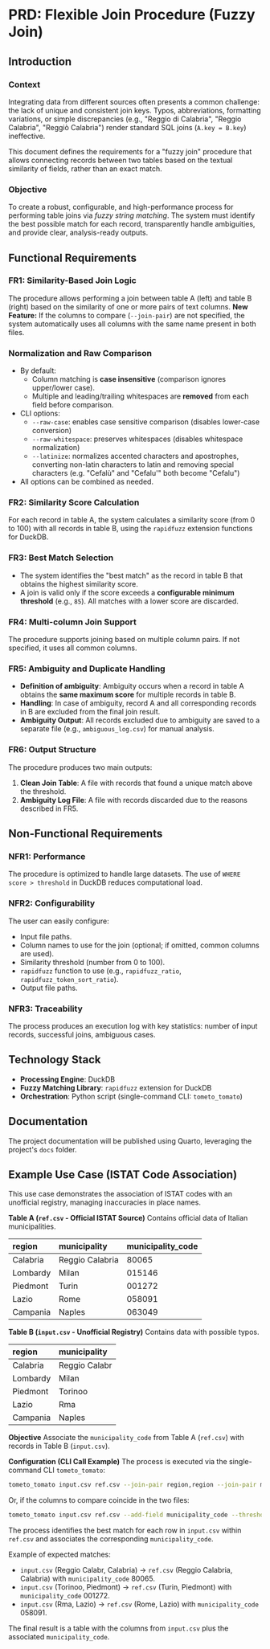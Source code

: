 # PRD: Flexible Join Procedure (Fuzzy Join)

## Introduction

### Context

Integrating data from different sources often presents a common challenge: the lack of unique and consistent join keys. Typos, abbreviations, formatting variations, or simple discrepancies (e.g., "Reggio di Calabria", "Reggio Calabria", "Reggiò Calabria") render standard SQL joins (`A.key = B.key`) ineffective.

This document defines the requirements for a "fuzzy join" procedure that allows connecting records between two tables based on the textual similarity of fields, rather than an exact match.

### Objective

To create a robust, configurable, and high-performance process for performing table joins via *fuzzy string matching*. The system must identify the best possible match for each record, transparently handle ambiguities, and provide clear, analysis-ready outputs.

## Functional Requirements

### FR1: Similarity-Based Join Logic

The procedure allows performing a join between table A (left) and table B (right) based on the similarity of one or more pairs of text columns.
**New Feature:** If the columns to compare (`--join-pair`) are not specified, the system automatically uses all columns with the same name present in both files.

### Normalization and Raw Comparison

- By default:
  - Column matching is **case insensitive** (comparison ignores upper/lower case).
  - Multiple and leading/trailing whitespaces are **removed** from each field before comparison.
- CLI options:
  - `--raw-case`: enables case sensitive comparison (disables lower-case conversion)
  - `--raw-whitespace`: preserves whitespaces (disables whitespace normalization)
  - `--latinize`: normalizes accented characters and apostrophes, converting non-latin characters to latin and removing special characters (e.g. "Cefalù" and "Cefalu'" both become "Cefalu")
- All options can be combined as needed.

### FR2: Similarity Score Calculation

For each record in table A, the system calculates a similarity score (from 0 to 100) with all records in table B, using the `rapidfuzz` extension functions for DuckDB.

### FR3: Best Match Selection

- The system identifies the "best match" as the record in table B that obtains the highest similarity score.
- A join is valid only if the score exceeds a **configurable minimum threshold** (e.g., `85`). All matches with a lower score are discarded.

### FR4: Multi-column Join Support

The procedure supports joining based on multiple column pairs. If not specified, it uses all common columns.

### FR5: Ambiguity and Duplicate Handling

- **Definition of ambiguity**: Ambiguity occurs when a record in table A obtains the **same maximum score** for multiple records in table B.
- **Handling**: In case of ambiguity, record A and all corresponding records in B are excluded from the final join result.
- **Ambiguity Output**: All records excluded due to ambiguity are saved to a separate file (e.g., `ambiguous_log.csv`) for manual analysis.

### FR6: Output Structure

The procedure produces two main outputs:
1.  **Clean Join Table**: A file with records that found a unique match above the threshold.
2.  **Ambiguity Log File**: A file with records discarded due to the reasons described in FR5.

## Non-Functional Requirements

### NFR1: Performance

The procedure is optimized to handle large datasets. The use of `WHERE score > threshold` in DuckDB reduces computational load.

### NFR2: Configurability

The user can easily configure:
- Input file paths.
- Column names to use for the join (optional; if omitted, common columns are used).
- Similarity threshold (number from 0 to 100).
- `rapidfuzz` function to use (e.g., `rapidfuzz_ratio`, `rapidfuzz_token_sort_ratio`).
- Output file paths.

### NFR3: Traceability

The process produces an execution log with key statistics: number of input records, successful joins, ambiguous cases.

## Technology Stack

- **Processing Engine**: DuckDB
- **Fuzzy Matching Library**: `rapidfuzz` extension for DuckDB
- **Orchestration**: Python script (single-command CLI: `tometo_tomato`)

## Documentation

The project documentation will be published using Quarto, leveraging the project's `docs` folder.

## Example Use Case (ISTAT Code Association)

This use case demonstrates the association of ISTAT codes with an unofficial registry, managing inaccuracies in place names.

**Table A (`ref.csv` - Official ISTAT Source)**
  Contains official data of Italian municipalities.

  | region     | municipality      | municipality_code |
  | :--------- | :--------------- | :---------------- |
  | Calabria   | Reggio Calabria  | 80065             |
  | Lombardy   | Milan            | 015146            |
  | Piedmont   | Turin            | 001272            |
  | Lazio      | Rome             | 058091            |
  | Campania   | Naples           | 063049            |

**Table B (`input.csv` - Unofficial Registry)**
  Contains data with possible typos.

  | region     | municipality      |
  | :--------- | :--------------- |
  | Calabria   | Reggio Calabr    |
  | Lombardy   | Milan            |
  | Piedmont   | Torinoo          |
  | Lazio      | Rma              |
  | Campania   | Naples           |

**Objective**
  Associate the `municipality_code` from Table A (`ref.csv`) with records in Table B (`input.csv`).

**Configuration (CLI Call Example)**
  The process is executed via the single-command CLI `tometo_tomato`:

  ```bash
  tometo_tomato input.csv ref.csv --join-pair region,region --join-pair municipality,municipality --add-field municipality_code --threshold 90 --show-score
  ```

  Or, if the columns to compare coincide in the two files:

  ```bash
  tometo_tomato input.csv ref.csv --add-field municipality_code --threshold 90 --show-score
  ```

  The process identifies the best match for each row in `input.csv` within `ref.csv` and associates the corresponding `municipality_code`.

  Example of expected matches:
  - `input.csv` (Reggio Calabr, Calabria) -> `ref.csv` (Reggio Calabria, Calabria) with `municipality_code` 80065.
  - `input.csv` (Torinoo, Piedmont) -> `ref.csv` (Turin, Piedmont) with `municipality_code` 001272.
  - `input.csv` (Rma, Lazio) -> `ref.csv` (Rome, Lazio) with `municipality_code` 058091.

  The final result is a table with the columns from `input.csv` plus the associated `municipality_code`.
